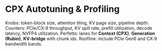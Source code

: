 
# CPX Autotuning & Profiling

<!-- MERGE-START: CPX_Autotune_Profiling -->
Knobs: token-block size, attention tiling, KV page size, pipeline depth.
Counters: PCIe/CX‑9 throughput, KV spill rate, prefill utilization, decode latency, NVFP4 utilization.
Perfetto: lanes for **Context (CPX)**, **Generation (Rubin)**, **KV‑bridge** with chunk ids.
Roofline: include PCIe Gen6 and CX‑9 bandwidth bands.
<!-- MERGE-END: CPX_Autotune_Profiling -->
